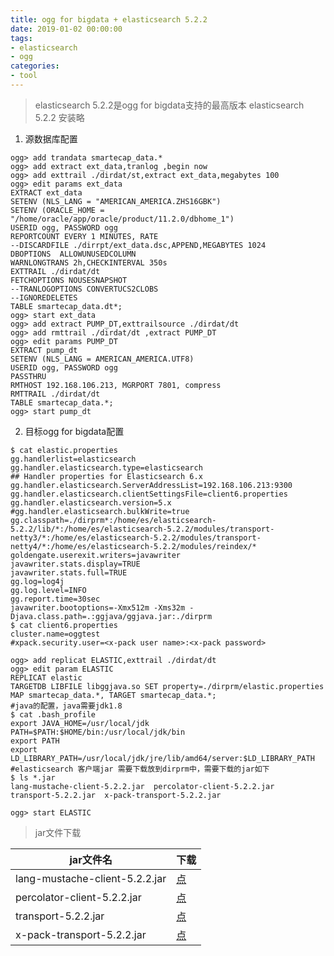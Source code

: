 ```yaml
---
title: ogg for bigdata + elasticsearch 5.2.2
date: 2019-01-02 00:00:00
tags:
- elasticsearch
- ogg
categories:
- tool
---
```


> elasticsearch 5.2.2是ogg for bigdata支持的最高版本
> elasticsearch 5.2.2 安装略
<!-- more -->

1. 源数据库配置

```
ogg> add trandata smartecap_data.*
ogg> add extract ext_data,tranlog ,begin now
ogg> add exttrail ./dirdat/st,extract ext_data,megabytes 100
ogg> edit params ext_data
EXTRACT ext_data
SETENV (NLS_LANG = "AMERICAN_AMERICA.ZHS16GBK")
SETENV (ORACLE_HOME = "/home/oracle/app/oracle/product/11.2.0/dbhome_1")
USERID ogg, PASSWORD ogg
REPORTCOUNT EVERY 1 MINUTES, RATE
--DISCARDFILE ./dirrpt/ext_data.dsc,APPEND,MEGABYTES 1024
DBOPTIONS  ALLOWUNUSEDCOLUMN
WARNLONGTRANS 2h,CHECKINTERVAL 350s
EXTTRAIL ./dirdat/dt
FETCHOPTIONS NOUSESNAPSHOT
--TRANLOGOPTIONS CONVERTUCS2CLOBS
--IGNOREDELETES
TABLE smartecap_data.dt*;
ogg> start ext_data
ogg> add extract PUMP_DT,exttrailsource ./dirdat/dt
ogg> add rmttrail ./dirdat/dt ,extract PUMP_DT
ogg> edit params PUMP_DT
EXTRACT pump_dt
SETENV (NLS_LANG = AMERICAN_AMERICA.UTF8)
USERID ogg, PASSWORD ogg
PASSTHRU
RMTHOST 192.168.106.213, MGRPORT 7801, compress
RMTTRAIL ./dirdat/dt
TABLE smartecap_data.*;
ogg> start pump_dt

```

2. 目标ogg for bigdata配置

```
$ cat elastic.properties
gg.handlerlist=elasticsearch
gg.handler.elasticsearch.type=elasticsearch
## Handler properties for Elasticsearch 6.x
gg.handler.elasticsearch.ServerAddressList=192.168.106.213:9300
gg.handler.elasticsearch.clientSettingsFile=client6.properties
gg.handler.elasticsearch.version=5.x
#gg.handler.elasticsearch.bulkWrite=true
gg.classpath=./dirprm*:/home/es/elasticsearch-5.2.2/lib/*:/home/es/elasticsearch-5.2.2/modules/transport-netty3/*:/home/es/elasticsearch-5.2.2/modules/transport-netty4/*:/home/es/elasticsearch-5.2.2/modules/reindex/*
goldengate.userexit.writers=javawriter
javawriter.stats.display=TRUE
javawriter.stats.full=TRUE
gg.log=log4j
gg.log.level=INFO
gg.report.time=30sec
javawriter.bootoptions=-Xmx512m -Xms32m -Djava.class.path=.:ggjava/ggjava.jar:./dirprm
$ cat client6.properties
cluster.name=oggtest
#xpack.security.user=<x-pack user name>:<x-pack password>

ogg> add replicat ELASTIC,exttrail ./dirdat/dt
ogg> edit param ELASTIC
REPLICAT elastic
TARGETDB LIBFILE libggjava.so SET property=./dirprm/elastic.properties
MAP smartecap_data.*, TARGET smartecap_data.*;
#java的配置，java需要jdk1.8
$ cat .bash_profile
export JAVA_HOME=/usr/local/jdk
PATH=$PATH:$HOME/bin:/usr/local/jdk/bin
export PATH
export LD_LIBRARY_PATH=/usr/local/jdk/jre/lib/amd64/server:$LD_LIBRARY_PATH
#elasticsearch 客户端jar 需要下载放到dirprm中，需要下载的jar如下
$ ls *.jar
lang-mustache-client-5.2.2.jar  percolator-client-5.2.2.jar  transport-5.2.2.jar  x-pack-transport-5.2.2.jar

ogg> start ELASTIC
```

>jar文件下载

jar文件名  | 下载  
--|---
lang-mustache-client-5.2.2.jar  | [点](https://raw.githubusercontent.com/zixujing/book1/master/code/lang-mustache-client-5.2.2.jar)
percolator-client-5.2.2.jar  | [点](https://raw.githubusercontent.com/zixujing/book1/master/code/percolator-client-5.2.2.jar)
transport-5.2.2.jar  |  [点](https://raw.githubusercontent.com/zixujing/book1/master/code/transport-5.2.2.jar)   
x-pack-transport-5.2.2.jar  |   [点](https://raw.githubusercontent.com/zixujing/book1/master/code/x-pack-transport-5.2.2.jar)
